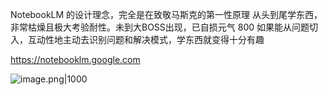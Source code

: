 NotebookLM 的设计理念，完全是在致敬马斯克的第一性原理 从头到尾学东西，非常枯燥且极大考验耐性。未到大BOSS出现，已自损元气 800 如果能从问题切入，互动性地主动去识别问题和解决模式，学东西就变得十分有趣

https://notebooklm.google.com

![image.png|1000](https://imagehosting4picgo.oss-cn-beijing.aliyuncs.com/imagehosting/fix-dir%2Fpicgo%2Fpicgo-clipboard-images%2F2024%2F12%2F11%2F23-42-24-1590d841b7955989b3899b97943765d3-202412112342259-e2bbdd.png)
